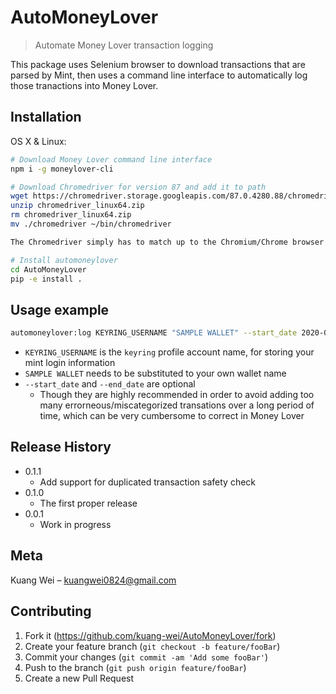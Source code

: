 # AutoMoneyLover
> Automate Money Lover transaction logging

This package uses Selenium browser to download transactions that are parsed by Mint, then uses a command line interface to automatically log those tranactions into Money Lover.

## Installation

OS X & Linux:

```sh
# Download Money Lover command line interface
npm i -g moneylover-cli

# Download Chromedriver for version 87 and add it to path
wget https://chromedriver.storage.googleapis.com/87.0.4280.88/chromedriver_linux64.zip
unzip chromedriver_linux64.zip
rm chromedriver_linux64.zip
mv ./chromedriver ~/bin/chromedriver

The Chromedriver simply has to match up to the Chromium/Chrome browser version that you have installed on your machine

# Install automoneylover
cd AutoMoneyLover
pip -e install .
```

## Usage example

```sh
automoneylover:log KEYRING_USERNAME "SAMPLE WALLET" --start_date 2020-01-01 --end_date 2020-01-15
```
* `KEYRING_USERNAME` is the `keyring` profile account name, for storing your mint login information
* `SAMPLE WALLET` needs to be substituted to your own wallet name
* `--start_date` and `--end_date` are optional
    * Though they are highly recommended in order to avoid adding too many errorneous/miscategorized transations over a long period of time, which can be very cumbersome to correct in Money Lover

## Release History
* 0.1.1
    * Add support for duplicated transaction safety check
* 0.1.0
    * The first proper release
* 0.0.1
    * Work in progress

## Meta

Kuang Wei – kuangwei0824@gmail.com

## Contributing

1. Fork it (<https://github.com/kuang-wei/AutoMoneyLover/fork>)
2. Create your feature branch (`git checkout -b feature/fooBar`)
3. Commit your changes (`git commit -am 'Add some fooBar'`)
4. Push to the branch (`git push origin feature/fooBar`)
5. Create a new Pull Request

<!-- Markdown link & img dfn's -->
[npm-image]: https://img.shields.io/npm/v/datadog-metrics.svg?style=flat-square
[npm-url]: https://npmjs.org/package/datadog-metrics
[npm-downloads]: https://img.shields.io/npm/dm/datadog-metrics.svg?style=flat-square
[travis-image]: https://img.shields.io/travis/dbader/node-datadog-metrics/master.svg?style=flat-square
[travis-url]: https://travis-ci.org/dbader/node-datadog-metrics
[wiki]: https://github.com/yourname/yourproject/wiki
